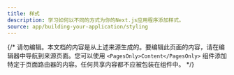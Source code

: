 ```yaml
---
title: 样式
description: 学习如何以不同的方式为你的Next.js应用程序添加样式。
source: app/building-your-application/styling
---
```


{/* 请勿编辑。本文档的内容是从上述来源生成的。要编辑此页面的内容，请在编辑器中导航到来源页面。您可以使用 `<PagesOnly>Content</PagesOnly>` 组件添加特定于页面路由器的内容。任何共享内容都不应被包装在组件中。 */}